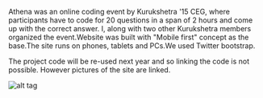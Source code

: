 Athena was an online coding event by Kurukshetra '15 CEG, where participants have to code for 20 questions in a span of 2 hours and come up with the correct answer. I, along with two other Kurukshetra members organized the event.Website was built with "Mobile first" concept as the base.The site runs on phones, tablets and PCs.We used Twitter bootstrap.

The project code will be re-used next year and so linking the code is not possible. However pictures of the site are linked.

![alt tag](https://raw.github.com/AadithyaU/Athena/master/1.JPG)

